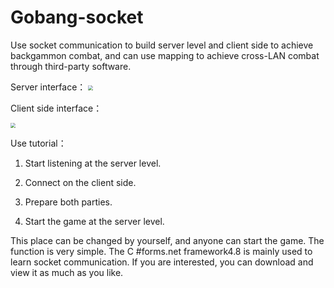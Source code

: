 # Gobang-socket
Use socket communication to build server level and client side to achieve backgammon combat, and can use mapping to achieve cross-LAN combat through third-party software.

Server interface：
 <img src="F:\Class\C#窗体应用\五子棋网络对战\Gobang-socket\Server.png" style="zoom:50%;" />

Client side interface：

 <img src="F:\Class\C#窗体应用\五子棋网络对战\Gobang-socket\Client.png" style="zoom:50%;" />

Use tutorial：

1. Start listening at the server level.

2. Connect on the client side. 

3. Prepare both parties.

4. Start the game at the server level. 

This place can be changed by yourself, and anyone can start the game. The function is very simple. The C #forms.net framework4.8 is mainly used to learn socket communication. If you are interested, you can download and view it as much as you like.   
